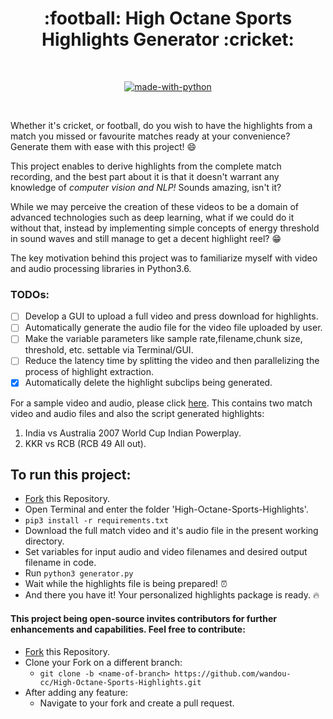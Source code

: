 
<h1 align="center">:football: High Octane Sports Highlights Generator :cricket:</h1>

<div align="center">

<br>

[![made-with-python](https://forthebadge.com/images/badges/made-with-python.svg)](https://www.python.org/)

<br>

</div>


Whether it's cricket, or football, do you wish to have the highlights from a match you missed or favourite matches ready at your convenience? Generate them with ease with this project! :smile:

This project enables to derive highlights from the complete match recording, and the best part about it is that it doesn't warrant any knowledge of *computer vision and NLP!* Sounds amazing, isn't it? 

While we may perceive the creation of these videos to be a domain of advanced technologies such as deep learning, what if we could do it without that, instead by implementing simple concepts of energy threshold in sound waves and still manage to get a decent highlight reel? :grin:

The key motivation behind this project was to familiarize myself with video and audio processing libraries in Python3.6.

### TODOs:

* [ ] Develop a GUI to upload a full video and press download for highlights.
* [ ] Automatically generate the audio file for the video file uploaded by user.
* [ ] Make the variable parameters like sample rate,filename,chunk size, threshold, etc. settable via Terminal/GUI.
* [ ] Reduce the latency time by splitting the video and then parallelizing the process of highlight extraction.
* [x] Automatically delete the highlight subclips being generated.

For a sample video and audio, please click [here](https://drive.google.com/open?id=1bWfQat17fmmpBo92w698C2sxRxBEztnk). This contains two match video and audio files and also the script generated highlights:

1. India vs Australia 2007 World Cup Indian Powerplay.
2. KKR vs RCB (RCB 49 All out).

## To run this project:
* [Fork](https://github.com/wandou-cc/High-Octane-Sports-Highlights) this Repository.
* Open Terminal and enter the folder 'High-Octane-Sports-Highlights'.
* `pip3 install -r requirements.txt`
* Download the full match video and it's audio file in the present working directory.
* Set variables for input audio and video filenames and desired output filename in code.
* Run `python3 generator.py`
* Wait while the highlights file is being prepared! :alarm_clock:
* And there you have it! Your personalized highlights package is ready. :fire:

#### This project being open-source invites contributors for further enhancements and capabilities. Feel free to contribute:
* [Fork](https://github.com/wandou-cc/High-Octane-Sports-Highlights) this Repository.
* Clone your Fork on a different branch:
	* `git clone -b <name-of-branch> https://github.com/wandou-cc/High-Octane-Sports-Highlights.git`
* After adding any feature:
	* Navigate to your fork and create a pull request.